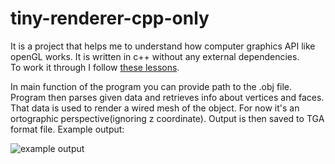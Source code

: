 # tiny-renderer-cpp-only

It is a project that helps me to understand how computer graphics API like openGL works. It is written in c++ without any external dependencies.<br>
To work it through I follow [these lessons](https://github.com/ssloy/tinyrenderer/wiki).<br>

In main function of the program you can provide path to the .obj file. Program then parses given data and retrieves info about vertices and faces. <br>
That data is used to render a wired mesh of the object. For now it's an ortographic perspective(ignoring z coordinate). Output is then saved to TGA format file. Example output:

![example output](https://raw.githubusercontent.com/Aenvis/tiny-renderer-cpp-only/master/tiny-renderer/output/output.png)
